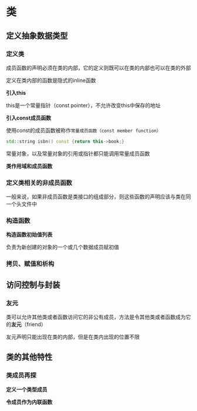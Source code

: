 # 类
## 定义抽象数据类型
### 定义类
成员函数的声明必须在类的内部，它的定义则既可以在类的内部也可以在类的外部

定义在类内部的函数是隐式的inline函数

**引入this**

this是一个常量指针（const pointer），不允许改变this中保存的地址

**引入const成员函数**

使用const的成员函数被称作`常量成员函数（const member function）`

```c++
std::string isbn() const {return this->book;}
```

常量对象，以及常量对象的引用或指针都只能调用常量成员函数

**类作用域和成员函数**

### 定义类相关的非成员函数
一般来说，如果非成员函数是类接口的组成部分，则这些函数的声明应该与类在同一个头文件中

### 构造函数
**构造函数初始值列表**

负责为新创建的对象的一个或几个数据成员赋初值

### 拷贝、赋值和析构

## 访问控制与封装
### 友元
类可以允许其他类或者函数访问它的非公有成员，方法是令其他类或者函数成为它的**友元**（friend）

友元声明只能出现在类的内部，但是在类内出现的位置不限

## 类的其他特性
### 类成员再探
**定义一个类型成员**

**令成员作为内联函数**
